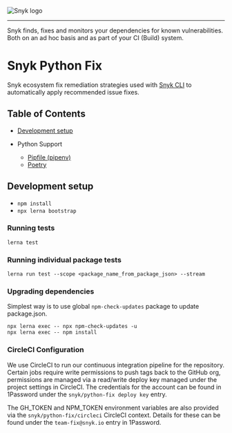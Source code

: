 ![Snyk logo](https://snyk.io/style/asset/logo/snyk-print.svg)

***
Snyk finds, fixes and monitors your dependencies for known vulnerabilities. Both on an ad hoc basis and as part of your CI (Build) system.

# Snyk Python Fix
Snyk ecosystem fix remediation strategies used with [Snyk CLI](https://github.com/snyk/snyk) to automatically apply recommended issue fixes.

## Table of Contents
- [Development setup](#development-setup)

- Python Support
  - [Pipfile (pipenv)](packages/pipenv-pipfile/SUPPORTED.md)
  - [Poetry](packages/poetry/SUPPORTED.md)


## Development setup
- `npm install`
- `npx lerna bootstrap`

### Running tests
`lerna test`

### Running individual package tests
`lerna run test --scope <package_name_from_package_json> --stream`

### Upgrading dependencies

Simplest way is to use global `npm-check-updates` package to update package.json.

```
npx lerna exec -- npx npm-check-updates -u
npx lerna exec -- npm install
```

### CircleCI Configuration

We use CircleCI to run our continuous integration pipeline for the repository. Certain jobs require write permissions to push tags back to the GitHub org, permissions are managed via a read/write deploy key managed under the project settings in CircleCI. The credentials for the account can be found in 1Password under the `snyk/python-fix deploy key` entry.

The GH_TOKEN and NPM_TOKEN environment variables are also provided via the `snyk/python-fix/circleci` CircleCI context. Details for these can be found under the `team-fix@snyk.io` entry in 1Password. 
